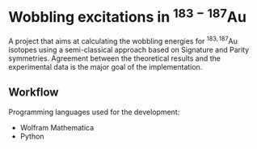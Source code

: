 # Wobbling excitations in $^{183-187}$Au

A project that aims at calculating the wobbling energies for $^{183,187}$Au isotopes using a semi-classical approach based on Signature and Parity symmetries. Agreement between the theoretical results and the experimental data is the major goal of the implementation.

## Workflow

Programming languages used for the development:
* Wolfram Mathematica
* Python
